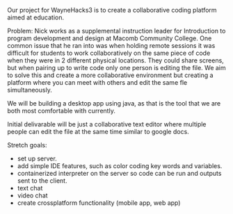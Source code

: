 Our project for WayneHacks3 is to create a collaborative coding platform aimed at education.

Problem:
Nick works as a supplemental instruction leader for Introduction to program development and design at Macomb Community College. One common issue that he ran into was when holding remote sessions it was difficult for students to work collaboratively on the same piece of code when they were in 2 different physical locations. They could share screens, but when pairing up to write code only one person is editing the file. We aim to solve this and create a more collaborative environment but creating a platform where you can meet with others and edit the same fle simultaneously.

We will be building a desktop app using java, as that is the tool that we are both most comfortable with currently.

Initial delivarable will be just a collaborative text editor where multiple people can edit the file at the same time similar to google docs.

Stretch goals:
- set up server.
- add simple IDE features, such as color coding key words and variables.
- containerized interpreter on the server so code can be run and outputs sent to the client.
- text chat
- video chat
- create crossplatform functionality (mobile app, web app)
